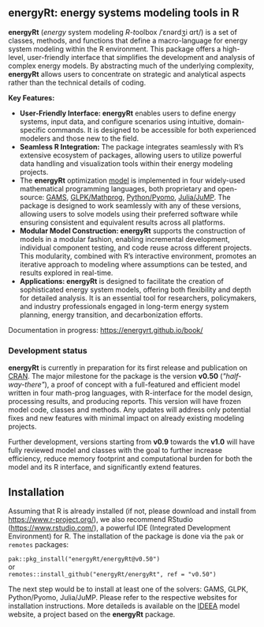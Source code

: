 ## energyRt: energy systems modeling tools in R

**energyRt** (*energy* system modeling *R-t*oolbox /ˈɛnərdʒi ɑrt/) is a
set of classes, methods, and functions that define a macro-language for
energy system modeling within the R environment. This package offers a
high-level, user-friendly interface that simplifies the development and
analysis of complex energy models. By abstracting much of the underlying
complexity, **energyRt** allows users to concentrate on strategic and
analytical aspects rather than the technical details of coding.

**Key Features:**

-   **User-Friendly Interface: energyRt** enables users to define energy
    systems, input data, and configure scenarios using intuitive,
    domain-specific commands. It is designed to be accessible for both
    experienced modelers and those new to the field.
-   **Seamless R Integration:** The package integrates seamlessly with
    R’s extensive ecosystem of packages, allowing users to utilize
    powerful data handling and visualization tools within their energy
    modeling projects.
-   The **energyRt** optimization
    [model](https://energyrt.github.io/book/model.html) is implemented
    in four widely-used mathematical programming languages, both
    proprietary and open-source: [GAMS](http://www.gams.com/),
    [GLPK/Mathprog](https://www.gnu.org/software/glpk/),
    [Python/Pyomo](http://www.pyomo.org/),
    [Julia/JuMP](http://www.juliaopt.org/JuMP.jl/stable/). The package
    is designed to work seamlessly with any of these versions, allowing
    users to solve models using their preferred software while ensuring
    consistent and equivalent results across all platforms.
-   **Modular Model Construction: energyRt** supports the construction
    of models in a modular fashion, enabling incremental development,
    individual component testing, and code reuse across different
    projects. This modularity, combined with R’s interactive
    environment, promotes an iterative approach to modeling where
    assumptions can be tested, and results explored in real-time.
-   **Applications: energyRt** is designed to facilitate the creation of
    sophisticated energy system models, offering both flexibility and
    depth for detailed analysis. It is an essential tool for
    researchers, policymakers, and industry professionals engaged in
    long-term energy system planning, energy transition, and
    decarbonization efforts.

Documentation in progress: <https://energyrt.github.io/book/>

### Development status

**energyRt** is currently in preparation for its first release and
publication on [CRAN](https://cran.r-project.org/). The major milestone
for the package is the version **v0.50** (*"half-way-there"*), a proof
of concept with a full-featured and efficient model written in four
math-prog languages, with R-interface for the model design, processing
results, and producing reports. This version will have frozen model
code, classes and methods. Any updates will address only potential fixes
and new features with minimal impact on already existing modeling
projects.

Further development, versions starting from **v0.9** towards the
**v1.0** will have fully reviewed model and classes with the goal to
further increase efficiency, reduce memory footprint and computational
burden for both the model and its R interface, and significantly extend
features.

## Installation

Assuming that R is already installed (if not, please download and
install from <https://www.r-project.org/>), we also recommend RStudio
(<https://www.rstudio.com/>), a powerful IDE (Integrated Development
Environment) for R. The installation of the package is done via the
`pak` or `remotes` packages:

`pak::pkg_install("energyRt/energyRt@v0.50")`\
or\
`remotes::install_github("energyRt/energyRt", ref = "v0.50")`

The next step would be to install at least one of the solvers: GAMS,
GLPK, Python/Pyomo, Julia/JuMP. Please refer to the respective websites
for installation instructions. More detaileds is available on the
[IDEEA](https://ideea-model.github.io/IDEEA/articles/install.html) model
website, a project based on the **energyRt** package.
